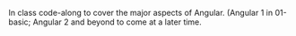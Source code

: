 In class code-along to cover the major aspects of Angular.  (Angular 1 in 01-basic; Angular 2 and beyond to come at a later time.
